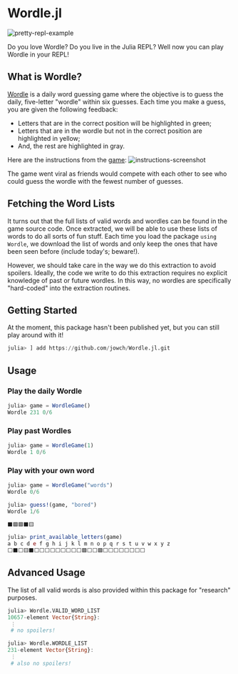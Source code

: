 # Wordle.jl

<img src="https://pbs.twimg.com/media/FK30JPXVQAM2rKo?format=jpg&name=medium" alt="pretty-repl-example">

Do you love Wordle? Do you live in the Julia REPL? Well now you can play Wordle in your REPL!

## What is Wordle?

[Wordle](https://www.nytimes.com/games/wordle/index.html) is a daily word guessing game where the objective is to guess the daily, five-letter "wordle" within six guesses. Each time you make a guess, you are given the following feedback:
- Letters that are in the correct position will be highlighted in green;
- Letters that are in the wordle but not in the correct position are highlighted in yellow;
- And, the rest are highlighted in gray.

Here are the instructions from the [game](https://www.nytimes.com/games/wordle/index.html):
![instructions-screenshot](https://images.squarespace-cdn.com/content/v1/50eca855e4b0939ae8bb12d9/80a523b2-edff-41ac-8a9e-d515285a0b74/How+to+play+original+Wordle.png?format=1000w)

The game went viral as friends would compete with each other to see who could guess the wordle with the fewest number of guesses.

## Fetching the Word Lists

It turns out that the full lists of valid words and wordles can be found in the game source code. Once extracted, we will be able to use these lists of words to do all sorts of fun stuff. Each time you load the package `using Wordle`, we download the list of words and only keep the ones that have been seen before (include today's; beware!).

However, we should take care in the way we do this extraction to avoid spoilers. Ideally, the code we write to do this extraction requires no explicit knowledge of past or future wordles. In this way, no wordles are specifically "hard-coded" into the extraction routines.


## Getting Started
At the moment, this package hasn't been published yet, but you can still play
around with it!
```julia
julia> ] add https://github.com/jowch/Wordle.jl.git
```

## Usage

### Play the daily Wordle
```julia
julia> game = WordleGame()
Wordle 231 0/6
```

### Play past Wordles
```julia
julia> game = WordleGame(1)
Wordle 1 0/6
```

### Play with your own word
```julia
julia> game = WordleGame("words")
Wordle 0/6

julia> guess!(game, "bored")
Wordle 1/6

⬛️🟩🟩⬛️🟨

julia> print_available_letters(game)
a b c d e f g h i j k l m n o p q r s t u v w x y z
⬜⬛️⬜🟨⬛️⬜⬜⬜⬜⬜⬜⬜⬜⬜🟩⬜⬜🟩⬜⬜⬜⬜⬜⬜⬜⬜
```

## Advanced Usage
The list of all valid words is also provided within this package for "research" purposes.
```julia
julia> Wordle.VALID_WORD_LIST
10657-element Vector{String}:
 ⋮
 # no spoilers!

julia> Wordle.WORDLE_LIST
231-element Vector{String}:
 ⋮
 # also no spoilers!
```
